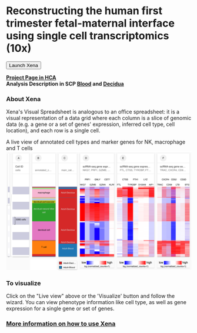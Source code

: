 # Reconstructing the human first trimester fetal-maternal interface using single cell transcriptomics (10x)

<button class="cohortButton">Launch Xena</button>

**[Project Page in HCA](https://data.humancellatlas.org/explore/projects//f83165c5-e2ea-4d15-a5cf-33f3550bffde)**<br>
**Analysis Description in SCP [Blood](https://singlecell.broadinstitute.org/single_cell/study/SCP773/2020-mar-fetalmaternal-adult-blood-10x) and [Decidua](https://singlecell.broadinstitute.org/single_cell/study/SCP788/2020-mar-fetalmaternal-adult-decidua-10x)**

### About Xena
Xena's Visual Spreadsheet is analogous to an office spreadsheet: it is a visual representation of a data grid where each column is a slice of genomic data (e.g. a gene or a set of genes' expression, inferred cell type, cell location), and each row is a single cell.

A live view of annotated cell types and marker genes for NK, macrophage and T cells 
<a href='/?columns=%5B%7B%22width%22%3A130%2C%22columnLabel%22%3A%22%22%2C%22fieldLabel%22%3A%22annotated_cell_identity.ontology_label%22%2C%22host%22%3A%22https%3A%2F%2Fsinglecellnew.xenahubs.net%22%2C%22name%22%3A%22HCA%2FFetal_Maternal_Interface%2F10x%2Fmeta.tsv%22%2C%22fields%22%3A%22annotated_cell_identity.ontology_label%22%7D%2C%7B%22width%22%3A103%2C%22columnLabel%22%3A%22%22%2C%22fieldLabel%22%3A%22main_category%22%2C%22host%22%3A%22https%3A%2F%2Fsinglecellnew.xenahubs.net%22%2C%22name%22%3A%22HCA%2FFetal_Maternal_Interface%2F10x%2Fcategory.tsv%22%2C%22fields%22%3A%22main_category%22%7D%2C%7B%22width%22%3A190%2C%22columnLabel%22%3A%22scRNA-seq%20gene%20expression%20-%20Adult%20blood%20and%20decidua%2010x%22%2C%22fieldLabel%22%3A%22NKG7%2C%20PRF1%2C%20GZMB%2C%20GNLY%2C%20GZMA%2C%20CST7%2C%20KLRF1%22%2C%22host%22%3A%22https%3A%2F%2Fsinglecellnew.xenahubs.net%22%2C%22name%22%3A%22HCA%2FFetal_Maternal_Interface%2F10x%2FexprMatrix.tsv%22%2C%22fields%22%3A%22NKG7%20PRF1%20GZMB%20GNLY%20GZMA%20CST7%20KLRF1%22%7D%2C%7B%22width%22%3A207%2C%22columnLabel%22%3A%22scRNA-seq%20gene%20expression%20-%20Adult%20blood%20and%20decidua%2010x%22%2C%22fieldLabel%22%3A%22FTL%2C%20CTSS%2C%20TYROBP%2C%20FTH1%2C%20S100A9%2C%20LYZ%2C%20AIF1%22%2C%22host%22%3A%22https%3A%2F%2Fsinglecellnew.xenahubs.net%22%2C%22name%22%3A%22HCA%2FFetal_Maternal_Interface%2F10x%2FexprMatrix.tsv%22%2C%22fields%22%3A%22FTL%20CTSS%20TYROBP%20FTH1%20S100A9%20LYZ%20AIF1%22%7D%2C%7B%22width%22%3A180%2C%22columnLabel%22%3A%22scRNA-seq%20gene%20expression%20-%20Adult%20blood%20and%20decidua%2010x%22%2C%22fieldLabel%22%3A%22TRAC%2C%20CXCR4%2C%20CD69%2C%20CD52%2C%20LTB%2C%20CD3D%2C%20BTG1%22%2C%22host%22%3A%22https%3A%2F%2Fsinglecellnew.xenahubs.net%22%2C%22name%22%3A%22HCA%2FFetal_Maternal_Interface%2F10x%2FexprMatrix.tsv%22%2C%22fields%22%3A%22TRAC%20CXCR4%20CD69%20CD52%20LTB%20CD3D%20BTG1%22%7D%5D&heatmap=%7B%22showWelcome%22%3Afalse%2C%22mode%22%3A%22heatmap%22%7D'><img src="https://github.com/ucscXena/cohortMetaData/raw/master/cohort_HCA%20Fetal%20Maternal%20Interface%2010x/HCA%20Fetal%20Maternal%20Interface%2010x.png" width="800px"></a>

### To visualize
Click on the "Live view" above or the 'Visualize' button and follow the wizard. You can view phenotype information like cell type, as well as gene expression for a single gene or set of genes.

### [More information on how to use Xena](https://singlecell.xenabrowser.net/datapages/?markdown=https://raw.githubusercontent.com/ucscXena/cohortMetaData/master/hub_singlecellnew.xenahubs.net/example1/info.mdown)
<br>


